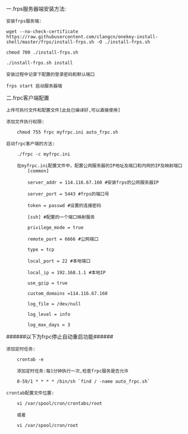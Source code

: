 一.frps服务器端安装方法:
	
	安装frps服务端:
	
	wget --no-check-certificate https://raw.githubusercontent.com/clangcn/onekey-install-shell/master/frps/install-frps.sh -O ./install-frps.sh
	
	chmod 700 ./install-frps.sh
	
	./install-frps.sh install
	
	安装过程中记录下配置的登录密码和默认端口
	
	frps start 启动服务器端
	
二.frpc客户端配置
	
	上传可执行文件和配置文件[此处已编译好,可以直接使用]
	
	添加文件执行权限:
		
		chmod 755 frpc myfrpc.ini auto_frpc.sh

	启动frpc客户端的方法:
		
		./frpc -c myfrpc.ini
		
		在myfrpc.ini配置文件中，配置公网服务器的IP地址及端口和内网的IP及映射端口
			[common]
			
			server_addr = 114.116.67.160 #安装frps的公网服务器IP
			
			server_port = 5443 #frps的端口号
			
			token = passwd #设置的连接密码

			[ssh] #配置的一个端口映射服务
			
			privilege_mode = true
			
			remote_port = 6666 #公网端口
			
			type = tcp
			
			local_port = 22 #本地端口
			
			local_ip = 192.168.1.1 #本地IP

			use_gzip = true
			
			custom_domains =114.116.67.160
			
			log_file = /dev/null
			
			log_level = info
			
			log_max_days = 3

######以下为frpc停止自动重启功能######

	添加定时任务:
		
		crontab -e
		
		添加定时任务:每1分钟执行一次,检查frpc服务是否允许
		
		0-59/1 * * * * /bin/sh `find / -name auto_frpc.sh`

	crontab配置文件位置:
		
		vi /var/spool/cron/crontabs/root
		
		或者
		
		vi /var/spool/cron/root